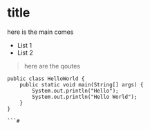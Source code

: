 # title
here is the main comes
* List 1
* List 2

> here are the qoutes

```
public class HelloWorld {
	public static void main(String[] args) {
		System.out.println("Hello");
		System.out.println("Hello World");
	} 
}

```#